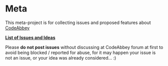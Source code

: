 Meta
====

This meta-project is for collecting issues and proposed features about [CodeAbbey](http://www.codeabbey.com)

[**List of Issues and Ideas**](https://github.com/codeabbey/meta/issues)

Please **do not post issues** without discussing at CodeAbbey forum at first to avoid being blocked / reported for abuse, for it may happen your issue is not an issue, or your idea was already considered... :)
